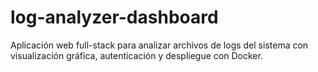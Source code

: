 # log-analyzer-dashboard
Aplicación web full-stack para analizar archivos de logs del sistema con visualización gráfica, autenticación y despliegue con Docker.
